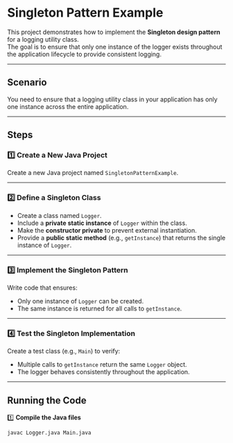 # Singleton Pattern Example

This project demonstrates how to implement the **Singleton design pattern** for a logging utility class.  
The goal is to ensure that only one instance of the logger exists throughout the application lifecycle to provide consistent logging.

---

## Scenario

You need to ensure that a logging utility class in your application has only one instance across the entire application.

---

## Steps

### 1️⃣ Create a New Java Project
Create a new Java project named `SingletonPatternExample`.

---

### 2️⃣ Define a Singleton Class
- Create a class named `Logger`.
- Include a **private static instance** of `Logger` within the class.
- Make the **constructor private** to prevent external instantiation.
- Provide a **public static method** (e.g., `getInstance`) that returns the single instance of `Logger`.

---

### 3️⃣ Implement the Singleton Pattern
Write code that ensures:
- Only one instance of `Logger` can be created.
- The same instance is returned for all calls to `getInstance`.

---

### 4️⃣ Test the Singleton Implementation
Create a test class (e.g., `Main`) to verify:
- Multiple calls to `getInstance` return the same `Logger` object.
- The logger behaves consistently throughout the application.

---

## Running the Code

1️⃣ **Compile the Java files**
```bash
javac Logger.java Main.java
